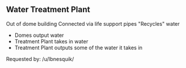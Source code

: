 ## Water Treatment Plant
Out of dome building
Connected via life support pipes
"Recycles" water
  - Domes output water
  - Treatment Plant takes in water
  - Treatment Plant outputs some of the water it takes in

Requested by: /u/lbnesquik/
